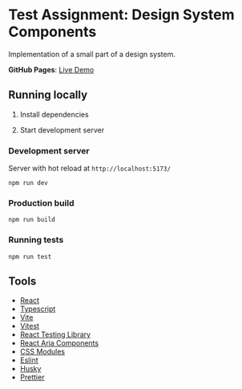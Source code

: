 # Test Assignment: Design System Components

Implementation of a small part of a design system.

**GitHub Pages**: [Live Demo](https://AsenchikA.github.io/datacrunch-test-assignment)

## Running locally

1. Install dependencies

2. Start development server

### Development server

Server with hot reload at `http://localhost:5173/`

```
npm run dev
```

### Production build

```
npm run build
```

### Running tests

```
npm run test
```

## Tools

- [React](https://reactjs.org/)
- [Typescript](https://www.typescriptlang.org/)
- [Vite](https://vite.dev/)
- [Vitest](https://vitest.dev/)
- [React Testing Library](https://testing-library.com/docs/react-testing-library/intro/)
- [React Aria Components](https://react-spectrum.adobe.com/react-aria/index.html)
- [CSS Modules](https://github.com/css-modules/css-modules)
- [Eslint](https://eslint.org/)
- [Husky](https://typicode.github.io/husky/#/)
- [Prettier](https://prettier.io/)